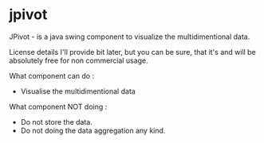 jpivot
======

JPivot - is a java swing component to visualize the multidimentional data. 

License details I'll provide bit later, but you can be sure, that it's and will be absolutely free for non commercial usage.

What component can do :

* Visualise the multidimentional data

What component NOT doing :

* Do not store the data.
* Do not doing the data aggregation any kind.


